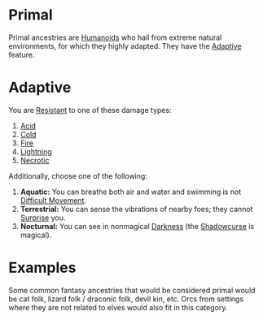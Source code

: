 # Primal

Primal ancestries are [Humanoids](../../../Resources%20for%20GMs/Creatures/Creature%20Types/Humanoid.md) who hail from extreme natural environments, for which they highly adapted. They have the [Adaptive](#Adaptive) feature.

# Adaptive

You are [Resistant](../../../Game%20Procedures/Conditions/Resistant.md) to one of these damage types:

1. [Acid](../../../Game%20Procedures/Combat/Damage%20Types/Acid.md)
2. [Cold](../../../Game%20Procedures/Combat/Damage%20Types/Cold.md)
3. [Fire](../../../Game%20Procedures/Combat/Damage%20Types/Fire.md)
4. [Lightning](../../../Game%20Procedures/Combat/Damage%20Types/Lightning.md)
5. [Necrotic](../../../Game%20Procedures/Combat/Damage%20Types/Necrotic.md)

Additionally, choose one of the following:

1. **Aquatic:** You can breathe both air and water and swimming is not [Difficult Movement](../../../Game%20Procedures/Combat/Movement.md#Difficult%20Movement).
2. **Terrestrial:** You can sense the vibrations of nearby foes; they cannot [Surprise](../../../Game%20Procedures/Conditions/Surprised.md) you.
3. **Nocturnal:** You can see in nonmagical [Darkness](../../../Game%20Procedures/Hazards/Darkness.md) (the [Shadowcurse](../../../Game%20Procedures/Hazards/Shadowcurse.md) is magical).

# Examples

Some common fantasy ancestries that would be considered primal would be cat folk, lizard folk / draconic folk, devil kin, etc. Orcs from settings where they are not related to elves would also fit in this category.
